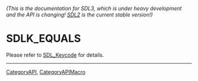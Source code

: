 ###### (This is the documentation for SDL3, which is under heavy development and the API is changing! [SDL2](https://wiki.libsdl.org/SDL2/) is the current stable version!)
# SDLK_EQUALS

Please refer to [SDL_Keycode](SDL_Keycode) for details.

----
[CategoryAPI](CategoryAPI), [CategoryAPIMacro](CategoryAPIMacro)

